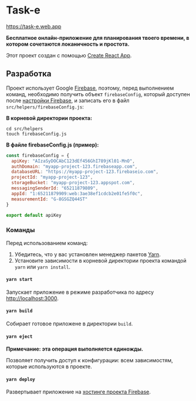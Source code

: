 # Task-e
<https://task-e.web.app>

**Бесплатное онлайн-приложение для планирования твоего времени, в котором сочетаются локаничность и простота.**

Этот проект создан с помощью [Create React App](https://github.com/facebook/create-react-app).

## Разработка

Проект использует Google [Firebase](https://firebase.google.com), поэтому, перед выполнением команд, необходимо получить объект `firebaseConfig`, который доступен после [настройки Firebase](https://firebase.google.com/docs/web/setup), и записать его в файл `src/helpers/firebaseConfig.js`:

**В корневой директории проекта:**
```
cd src/helpers
touch firebaseConfig.js
```

**В файле firebaseConfig.js (пример):**
```js
const firebaseConfig = {
  apiKey: "AIzaSyDOCAbC123dEf456GhI789jKl01-MnO",
  authDomain: "myapp-project-123.firebaseapp.com",
  databaseURL: "https://myapp-project-123.firebaseio.com",
  projectId: "myapp-project-123",
  storageBucket: "myapp-project-123.appspot.com",
  messagingSenderId: "65211879809",
  appId: "1:65211879909:web:3ae38ef1cdcb2e01fe5f0c",
  measurementId: "G-8GSGZQ44ST"
}

export default apiKey
```

### Команды

Перед использованием команд:
1. Убедитесь, что у вас установлен менеджер пакетов [Yarn](https://yarnpkg.com/getting-started/install).
2. Установите зависимости в корневой директории проекта командой `yarn` или `yarn install`.

#### `yarn start`

Запускает приложение в режиме разработчика по адресу [http://localhost:3000](http://localhost:3000).

#### `yarn build`

Собирает готовое приложене в директории `build`.

#### `yarn eject`

**Примечание: эта операция выполняется единожды.**

Позволяет получить доступ к конфигурации: всем зависимостям, которые используются в проекте.

#### `yarn deploy`

Развертывает приложение на [хостинге проекта Firebase](https://firebase.google.com/docs/hosting/quickstart).
